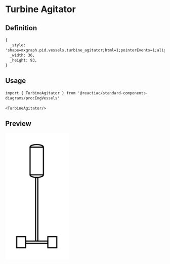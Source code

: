 # Turbine Agitator

## Definition

```
{
  _style: 'shape=mxgraph.pid.vessels.turbine_agitator;html=1;pointerEvents=1;align=center;verticalLabelPosition=bottom;verticalAlign=top;dashed=0;',
  _width: 36,
  _height: 93,
}
```

## Usage

```
import { TurbineAgitator } from '@reactiac/standard-components-diagrams/procEngVessels'

<TurbineAgitator/>
```

## Preview

<img src="./turbine-agitator.png" width="200"/>
